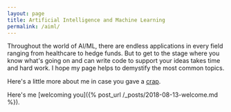 ```yaml
---
layout: page
title: Artificial Intelligence and Machine Learning
permalink: /aiml/
---
```


Throughout the world of AI/ML, there are endless applications in every field ranging from healthcare to hedge funds. But to get to the stage where you know what's going on and can write code to support your ideas takes time and hard work. I hope my page helps to demystify the most common topics.

Here's a little more about me in case you gave a [crap](about.md). 

Here's me [welcoming you]({% post_url /_posts/2018-08-13-welcome.md %}).
